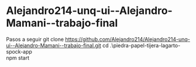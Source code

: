 # Alejandro214-unq-ui--Alejandro-Mamani--trabajo-final
Pasos a seguir 
git clone https://github.com/Alejandro214/Alejandro214-unq-ui--Alejandro-Mamani--trabajo-final.git
cd .\piedra-papel-tijera-lagarto-spock-app\
npm start
